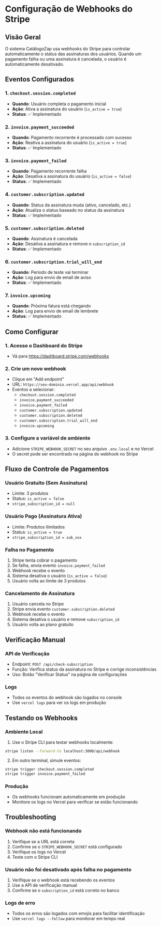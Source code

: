 # Configuração de Webhooks do Stripe

## Visão Geral

O sistema CatálogoZap usa webhooks do Stripe para controlar automaticamente o status das assinaturas dos usuários. Quando um pagamento falha ou uma assinatura é cancelada, o usuário é automaticamente desativado.

## Eventos Configurados

### 1. `checkout.session.completed`
- **Quando**: Usuário completa o pagamento inicial
- **Ação**: Ativa a assinatura do usuário (`is_active = true`)
- **Status**: ✅ Implementado

### 2. `invoice.payment_succeeded`
- **Quando**: Pagamento recorrente é processado com sucesso
- **Ação**: Reativa a assinatura do usuário (`is_active = true`)
- **Status**: ✅ Implementado

### 3. `invoice.payment_failed`
- **Quando**: Pagamento recorrente falha
- **Ação**: Desativa a assinatura do usuário (`is_active = false`)
- **Status**: ✅ Implementado

### 4. `customer.subscription.updated`
- **Quando**: Status da assinatura muda (ativo, cancelado, etc.)
- **Ação**: Atualiza o status baseado no status da assinatura
- **Status**: ✅ Implementado

### 5. `customer.subscription.deleted`
- **Quando**: Assinatura é cancelada
- **Ação**: Desativa a assinatura e remove o `subscription_id`
- **Status**: ✅ Implementado

### 6. `customer.subscription.trial_will_end`
- **Quando**: Período de teste vai terminar
- **Ação**: Log para envio de email de aviso
- **Status**: ✅ Implementado

### 7. `invoice.upcoming`
- **Quando**: Próxima fatura está chegando
- **Ação**: Log para envio de email de lembrete
- **Status**: ✅ Implementado

## Como Configurar

### 1. Acesse o Dashboard do Stripe
- Vá para https://dashboard.stripe.com/webhooks

### 2. Crie um novo webhook
- Clique em "Add endpoint"
- URL: `https://seu-dominio.vercel.app/api/webhook`
- Eventos a selecionar:
  - `checkout.session.completed`
  - `invoice.payment_succeeded`
  - `invoice.payment_failed`
  - `customer.subscription.updated`
  - `customer.subscription.deleted`
  - `customer.subscription.trial_will_end`
  - `invoice.upcoming`

### 3. Configure a variável de ambiente
- Adicione `STRIPE_WEBHOOK_SECRET` no seu arquivo `.env.local` e no Vercel
- O secret pode ser encontrado na página do webhook no Stripe

## Fluxo de Controle de Pagamentos

### Usuário Gratuito (Sem Assinatura)
- Limite: 3 produtos
- Status: `is_active = false`
- `stripe_subscription_id = null`

### Usuário Pago (Assinatura Ativa)
- Limite: Produtos ilimitados
- Status: `is_active = true`
- `stripe_subscription_id = sub_xxx`

### Falha no Pagamento
1. Stripe tenta cobrar o pagamento
2. Se falha, envia evento `invoice.payment_failed`
3. Webhook recebe o evento
4. Sistema desativa o usuário (`is_active = false`)
5. Usuário volta ao limite de 3 produtos

### Cancelamento de Assinatura
1. Usuário cancela no Stripe
2. Stripe envia evento `customer.subscription.deleted`
3. Webhook recebe o evento
4. Sistema desativa o usuário e remove `subscription_id`
5. Usuário volta ao plano gratuito

## Verificação Manual

### API de Verificação
- Endpoint: `POST /api/check-subscription`
- Função: Verifica status da assinatura no Stripe e corrige inconsistências
- Uso: Botão "Verificar Status" na página de configurações

### Logs
- Todos os eventos do webhook são logados no console
- Use `vercel logs` para ver os logs em produção

## Testando os Webhooks

### Ambiente Local
1. Use o Stripe CLI para testar webhooks localmente:
```bash
stripe listen --forward-to localhost:3000/api/webhook
```

2. Em outro terminal, simule eventos:
```bash
stripe trigger checkout.session.completed
stripe trigger invoice.payment_failed
```

### Produção
- Os webhooks funcionam automaticamente em produção
- Monitore os logs no Vercel para verificar se estão funcionando

## Troubleshooting

### Webhook não está funcionando
1. Verifique se a URL está correta
2. Confirme se o `STRIPE_WEBHOOK_SECRET` está configurado
3. Verifique os logs no Vercel
4. Teste com o Stripe CLI

### Usuário não foi desativado após falha no pagamento
1. Verifique se o webhook está recebendo os eventos
2. Use a API de verificação manual
3. Confirme se o `subscription_id` está correto no banco

### Logs de erro
- Todos os erros são logados com emojis para facilitar identificação
- Use `vercel logs --follow` para monitorar em tempo real 